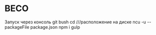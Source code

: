 # BECO
Запуск через консоль git bush
cd                ///расположение на диске 
ncu -u --packageFile 
package.json npm i 
gulp
